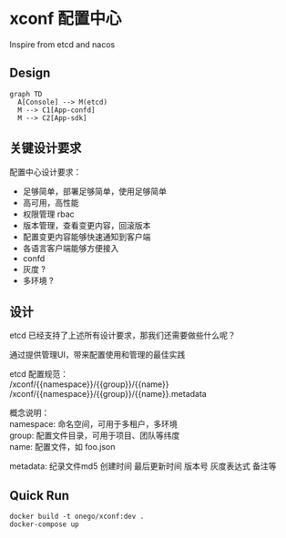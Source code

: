 # xconf 配置中心
Inspire from etcd and nacos

## Design
```mermaid
graph TD
  A[Console] --> M(etcd)
  M --> C1[App-confd]
  M --> C2[App-sdk]
```

## 关键设计要求
配置中心设计要求：

* 足够简单，部署足够简单，使用足够简单
* 高可用，高性能
* 权限管理 rbac
* 版本管理，查看变更内容，回滚版本
* 配置变更内容能够快速通知到客户端
* 各语言客户端能够方便接入
* confd
* 灰度 ?
* 多环境 ?

## 设计

etcd 已经支持了上述所有设计要求，那我们还需要做些什么呢？

通过提供管理UI，带来配置使用和管理的最佳实践

etcd 配置规范：  
/xconf/{{namespace}}/{{group}}/{{name}}  
/xconf/{{namespace}}/{{group}}/{{name}}.metadata  

概念说明：  
namespace: 命名空间，可用于多租户，多环境  
group: 配置文件目录，可用于项目、团队等纬度  
name: 配置文件，如 foo.json  

metadata:
纪录文件md5
创建时间
最后更新时间
版本号
灰度表达式
备注等

## Quick Run
```
docker build -t onego/xconf:dev .
docker-compose up
```

